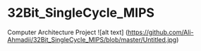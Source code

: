 # 32Bit_SingleCycle_MIPS
Computer Architecture Project
![alt text] (https://github.com/Ali-Ahmadii/32Bit_SingleCycle_MIPS/blob/master/Untitled.jpg)
